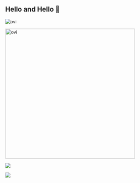 ## Hello and Hello 👋

<img src="https://github-readme-stats.vercel.app/api/top-langs?username=takashinosuke&show_icons=true&locale=en&layout=compact&theme=chartreuse-dark" alt="ovi" /></p>

<img src="https://github-readme-stats.vercel.app/api?username=takashinosuke&show_icons=true&locale=en&theme=chartreuse-dark" alt="ovi" width="410" /></p>

![](https://skillicons.dev/icons?i=cs,c,matlab,python,ubuntu,vscode)

<img src="https://github-profile-trophy.vercel.app/?username=takashinosuke&theme=juicyfresh&no-bg=true" />

<!--
**takashinosuke/takashinosuke** is a ✨ _special_ ✨ repository because its `README.md` (this file) appears on your GitHub profile.

Here are some ideas to get you started:

- 🔭 I’m currently working on ...
- 🌱 I’m currently learning ...
- 👯 I’m looking to collaborate on ...
- 🤔 I’m looking for help with ...
- 💬 Ask me about ...
- 📫 How to reach me: ...
- 😄 Pronouns: ...
- ⚡ Fun fact: ...
-->
